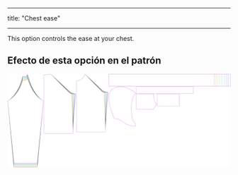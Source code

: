 - - -
title: "Chest ease"
- - -

This option controls the ease at your chest.

## Efecto de esta opción en el patrón

![This image shows the effect of this option by superimposing several variants that have a different value for this option](hugo_chestease_sample.svg "Effect of this option on the pattern")
